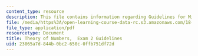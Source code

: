 ```yaml
---
content_type: resource
description: This file contains information regarding Guidelines for Midterm 2.
file: /media/https%3A/open-learning-course-data-rc.s3.amazonaws.com/18-781-theory-of-numbers-spring-2012/23065a7d844b0bc2650c0ffb751df72d_MIT18_781S12_guidelines2.pdf
file_type: application/pdf
resourcetype: Document
title: Theory of Numbers,  Exam 2 Guidelines
uid: 23065a7d-844b-0bc2-650c-0ffb751df72d
---
```

